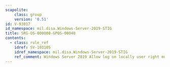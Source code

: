```yaml
---
scapolite:
    class: group
    version: '0.51'
id: V-93017
id_namespace: mil.disa.Windows-Server-2019-STIG
title: SRG-OS-000080-GPOS-00048
contents:
  - class: rule_ref
    idref: SV-103105
    idref_namespace: mil.disa.Windows-Server-2019-STIG
    ref_comment: Windows Server 2019 Allow log on locally user right must on ...
---
```


